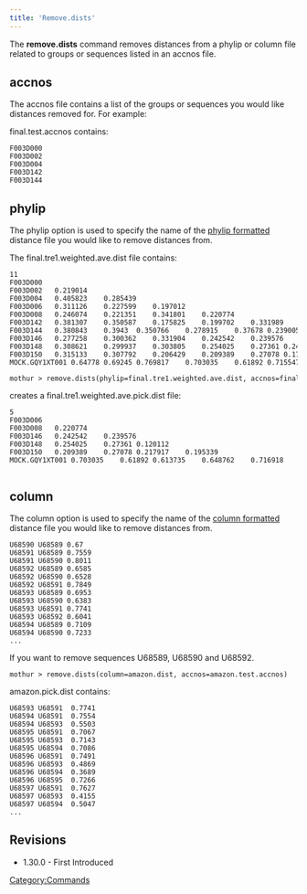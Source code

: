 ```yaml
---
title: 'Remove.dists'
---
```

The **remove.dists** command removes distances
from a phylip or column file related to groups or sequences listed in an
accnos file.


## accnos

The accnos file contains a list of the groups or sequences you would
like distances removed for. For example:

final.test.accnos contains:

    F003D000   
    F003D002
    F003D004       
    F003D142   
    F003D144 

## phylip

The phylip option is used to specify the name of the [ phylip
formatted](phylip-formatted_distance_matrix) distance file
you would like to remove distances from.

The final.tre1.weighted.ave.dist file contains:

    11
    F003D000   
    F003D002   0.219014    
    F003D004   0.405823    0.285439    
    F003D006   0.311126    0.227599    0.197012    
    F003D008   0.246074    0.221351    0.341801    0.220774    
    F003D142   0.381307    0.350587    0.175825    0.199702    0.331989    
    F003D144   0.380843    0.3943  0.350766    0.278915    0.37678 0.239005    
    F003D146   0.277258    0.300362    0.331904    0.242542    0.239576    0.246918    0.160718    
    F003D148   0.308621    0.299937    0.303805    0.254025    0.27361 0.246377    0.15778 0.120112    
    F003D150   0.315133    0.307792    0.206429    0.209389    0.27078 0.179998    0.260263    0.217917    0.195339    
    MOCK.GQY1XT001 0.64778 0.69245 0.769817    0.703035    0.61892 0.715547    0.662322    0.613735    0.648762    0.716918    

    mothur > remove.dists(phylip=final.tre1.weighted.ave.dist, accnos=final.test.accnos)

creates a final.tre1.weighted.ave.pick.dist file:

    5
    F003D006   
    F003D008   0.220774    
    F003D146   0.242542    0.239576    
    F003D148   0.254025    0.27361 0.120112    
    F003D150   0.209389    0.27078 0.217917    0.195339    
    MOCK.GQY1XT001 0.703035    0.61892 0.613735    0.648762    0.716918    
           

## column

The column option is used to specify the name of the [ column
formatted](column-formatted_distance_matrix) distance file
you would like to remove distances from.

    U68590 U68589 0.67
    U68591 U68589 0.7559
    U68591 U68590 0.8011
    U68592 U68589 0.6585
    U68592 U68590 0.6528
    U68592 U68591 0.7849
    U68593 U68589 0.6953
    U68593 U68590 0.6383
    U68593 U68591 0.7741
    U68593 U68592 0.6041
    U68594 U68589 0.7109
    U68594 U68590 0.7233
    ...

If you want to remove sequences U68589, U68590 and U68592.

    mothur > remove.dists(column=amazon.dist, accnos=amazon.test.accnos)

amazon.pick.dist contains:

    U68593 U68591  0.7741
    U68594 U68591  0.7554
    U68594 U68593  0.5503
    U68595 U68591  0.7067
    U68595 U68593  0.7143
    U68595 U68594  0.7086
    U68596 U68591  0.7491
    U68596 U68593  0.4869
    U68596 U68594  0.3689
    U68596 U68595  0.7266
    U68597 U68591  0.7627
    U68597 U68593  0.4155
    U68597 U68594  0.5047
    ...

## Revisions

-   1.30.0 - First Introduced

[Category:Commands](Category:Commands)
